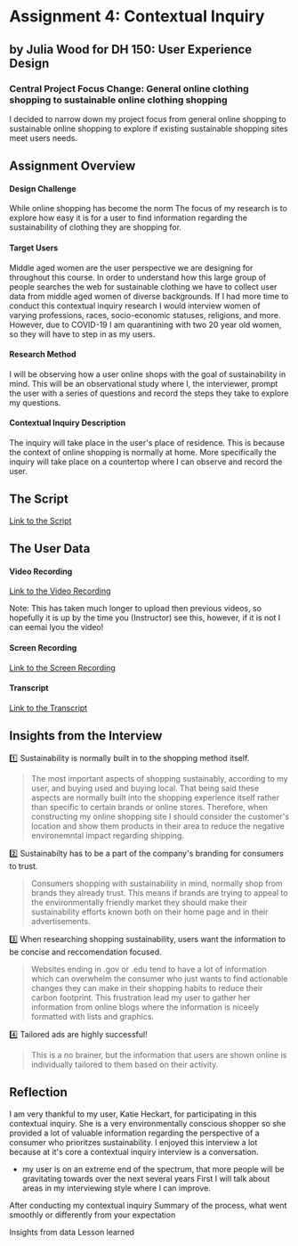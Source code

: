 # Assignment 4: Contextual Inquiry

## by Julia Wood for DH 150: User Experience Design

### Central Project Focus Change: General online clothing shopping to sustainable online clothing shopping

I decided to narrow down my project focus from general online shopping to sustainable online shopping to explore if existing sustainable shopping sites meet users  needs. 


## Assignment Overview

#### Design Challenge
While online shopping has become the norm
The focus of my research is to explore how easy it is for a user to find information regarding the sustainability of clothing they are shopping for. 

#### Target Users
Middle aged women are the user perspective we are designing for throughout this course. In order to understand how this large group of people searches the web for sustainable clothing we have to collect user data from middle aged women of diverse backgrounds. If I had more time to conduct this contextual inquiry research I would interview women of varying professions, races, socio-economic statuses, religions, and more. However, due to COVID-19 I am quarantining with two 20 year old women, so they will have to step in as my users.  

#### Research Method
I will be observing how a user online shops with the goal of sustainability in mind. This will be an observational study where I, the interviewer, prompt the user with a series of questions and record the steps they take to explore my questions. 

#### Contextual Inquiry Description
The inquiry will take place in the user's place of residence. This is because the context of online shopping is normally at home. More specifically the inquiry will take place on a countertop where I can observe and record the user. 

## The Script
[Link to the Script](https://docs.google.com/document/d/1yetM-Jquu_ZREvwAwuUDdie76JQ46ypRMx6TMZkbThQ/edit?usp=sharing)

## The User Data

#### Video Recording
[Link to the Video Recording](https://youtu.be/hQUqdbd_buw) 

Note: This has taken much longer to upload then previous videos, so hopefully it is up by the time you (Instructor) see this, however, if it is not I can eemai lyou the video!

#### Screen Recording
[Link to the Screen Recording](https://youtu.be/fC9H81naU4c) 

#### Transcript
[Link to the Transcript](https://docs.google.com/document/d/14sdSKkhdb8xaqzKtFq6BgMJ12GUsTyFARWrhm2INS4o/edit?usp=sharing)


## Insights from the Interview
:one: Sustainability is normally built in to the shopping method itself. 
> The most important aspects of shopping sustainably, according to my user, and buying used and buying local. That being said these aspects are normally built into the shopping experience itself rather than specific to certain brands or online stores. Therefore, when constructing my online shopping site I should consider the customer's location and show them products in their area to reduce the negative environemntal impact regarding shipping. 
  
:two: Sustainabilty has to be a part of the company's branding for consumers to trust. 
> Consumers shopping with sustainability in mind, normally shop from brands they already trust. This means if brands are trying to appeal to the environmentally friendly market they should make their sustainability efforts known both on their home page and in their advertisements. 

:three: When researching shopping sustainability, users want the information to be concise and reccomendation focused.
> Websites ending in .gov or .edu tend to have a lot of information which can overwhelm the consumer who just wants to find actionable changes they can make in their shopping habits to reduce their carbon footprint. This frustration lead my user to gather her information from online blogs where the information is niceely formatted with lists and graphics.  

:four: Tailored ads are highly successful!  
> This is a no brainer, but the information that users are shown online is individually tailored to them based on their activity. 

## Reflection

I am very thankful to my user, Katie Heckart, for participating in this contextual inquiry. She is a very environmentally conscious shopper so she provided a lot of valuable information regarding the perspective of a consumer who prioritzes sustainability. I enjoyed this interview a lot because at it's core a contextual inquiry interview is a conversation. 

- my user is on an extreme end of the spectrum, that more people will be gravitating towards over the next several years
First I will talk about areas in my interviewing style where I can improve.  

After conducting my contextual inquiry
Summary of the process, what went smoothly or differently from your expectation

Insights from data
Lesson learned

